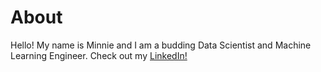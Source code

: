 # About

Hello! My name is Minnie and I am a budding Data Scientist and Machine Learning Engineer. Check out my [LinkedIn!](https://www.linkedin.com/in/minnielahoti/)

